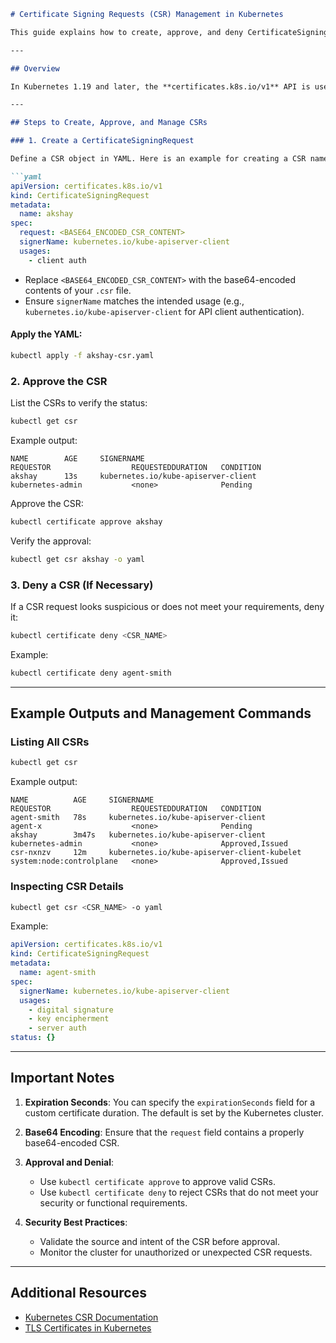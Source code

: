 ```markdown
# Certificate Signing Requests (CSR) Management in Kubernetes

This guide explains how to create, approve, and deny CertificateSigningRequest (CSR) objects in Kubernetes. We also cover important details about API versions, required fields, and best practices.

---

## Overview

In Kubernetes 1.19 and later, the **certificates.k8s.io/v1** API is used for managing CSRs. When creating a CSR, you must include the `signerName` field, which specifies the purpose of the certificate. For client authentication to the Kubernetes API server, use the built-in signer: `kubernetes.io/kube-apiserver-client`.

---

## Steps to Create, Approve, and Manage CSRs

### 1. Create a CertificateSigningRequest

Define a CSR object in YAML. Here is an example for creating a CSR named `akshay`:

```yaml
apiVersion: certificates.k8s.io/v1
kind: CertificateSigningRequest
metadata:
  name: akshay
spec:
  request: <BASE64_ENCODED_CSR_CONTENT>
  signerName: kubernetes.io/kube-apiserver-client
  usages:
    - client auth
```

- Replace `<BASE64_ENCODED_CSR_CONTENT>` with the base64-encoded contents of your `.csr` file.
- Ensure `signerName` matches the intended usage (e.g., `kubernetes.io/kube-apiserver-client` for API client authentication).

#### Apply the YAML:
```bash
kubectl apply -f akshay-csr.yaml
```

### 2. Approve the CSR

List the CSRs to verify the status:
```bash
kubectl get csr
```

Example output:
```
NAME        AGE     SIGNERNAME                                    REQUESTOR                  REQUESTEDDURATION   CONDITION
akshay      13s     kubernetes.io/kube-apiserver-client           kubernetes-admin           <none>              Pending
```

Approve the CSR:
```bash
kubectl certificate approve akshay
```

Verify the approval:
```bash
kubectl get csr akshay -o yaml
```

### 3. Deny a CSR (If Necessary)

If a CSR request looks suspicious or does not meet your requirements, deny it:
```bash
kubectl certificate deny <CSR_NAME>
```

Example:
```bash
kubectl certificate deny agent-smith
```

---

## Example Outputs and Management Commands

### Listing All CSRs
```bash
kubectl get csr
```

Example output:
```
NAME          AGE     SIGNERNAME                                    REQUESTOR                  REQUESTEDDURATION   CONDITION
agent-smith   78s     kubernetes.io/kube-apiserver-client           agent-x                    <none>              Pending
akshay        3m47s   kubernetes.io/kube-apiserver-client           kubernetes-admin           <none>              Approved,Issued
csr-nxnzv     12m     kubernetes.io/kube-apiserver-client-kubelet   system:node:controlplane   <none>              Approved,Issued
```

### Inspecting CSR Details
```bash
kubectl get csr <CSR_NAME> -o yaml
```

Example:
```yaml
apiVersion: certificates.k8s.io/v1
kind: CertificateSigningRequest
metadata:
  name: agent-smith
spec:
  signerName: kubernetes.io/kube-apiserver-client
  usages:
    - digital signature
    - key encipherment
    - server auth
status: {}
```

---

## Important Notes

1. **Expiration Seconds**:
   You can specify the `expirationSeconds` field for a custom certificate duration. The default is set by the Kubernetes cluster.

2. **Base64 Encoding**:
   Ensure that the `request` field contains a properly base64-encoded CSR.

3. **Approval and Denial**:
   - Use `kubectl certificate approve` to approve valid CSRs.
   - Use `kubectl certificate deny` to reject CSRs that do not meet your security or functional requirements.

4. **Security Best Practices**:
   - Validate the source and intent of the CSR before approval.
   - Monitor the cluster for unauthorized or unexpected CSR requests.

---

## Additional Resources

- [Kubernetes CSR Documentation](https://kubernetes.io/docs/reference/generated/kubernetes-api/v1.19/#certificatesigningrequest-v1-certificates-k8s-io)
- [TLS Certificates in Kubernetes](https://kubernetes.io/docs/concepts/cluster-administration/certificates/)
```